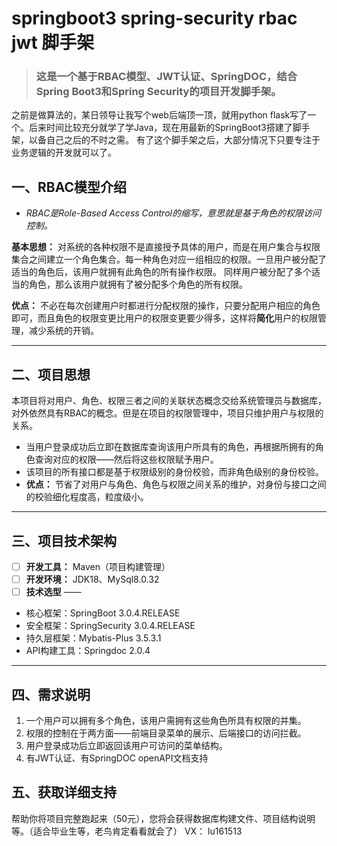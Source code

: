 # springboot3 spring-security rbac jwt 脚手架

> ### 这是一个基于RBAC模型、JWT认证、SpringDOC，结合Spring Boot3和Spring Security的项目开发脚手架。

之前是做算法的，某日领导让我写个web后端顶一顶，就用python flask写了一个。后来时间比较充分就学了学Java，现在用最新的SpringBoot3搭建了脚手架，以备自己之后的不时之需。
有了这个脚手架之后，大部分情况下只要专注于业务逻辑的开发就可以了。

## 一、RBAC模型介绍

* *RBAC是Role-Based Access Control的缩写，意思就是基于角色的权限访问控制。*

**基本思想：** 对系统的各种权限不是直接授予具体的用户，而是在用户集合与权限集合之间建立一个角色集合。每一种角色对应一组相应的权限。一旦用户被分配了适当的角色后，该用户就拥有此角色的所有操作权限。 同样用户被分配了多个适当的角色，那么该用户就拥有了被分配多个角色的所有权限。

**优点：** 不必在每次创建用户时都进行分配权限的操作，只要分配用户相应的角色即可，而且角色的权限变更比用户的权限变更要少得多，这样将**简化**用户的权限管理，减少系统的开销。



---------

## 二、项目思想
本项目将对用户、角色、权限三者之间的关联状态概念交给系统管理员与数据库，对外依然具有RBAC的概念。但是在项目的权限管理中，项目只维护用户与权限的关系。
* 当用户登录成功后立即在数据库查询该用户所具有的角色，再根据所拥有的角色查询对应的权限——然后将这些权限赋予用户。
* 该项目的所有接口都是基于权限级别的身份校验，而非角色级别的身份校验。
* **优点：** 节省了对用户与角色、角色与权限之间关系的维护，对身份与接口之间的校验细化程度高，粒度级小。

---------

## 三、项目技术架构
* [ ]  **开发工具：** Maven（项目构建管理）
* [ ]  **开发环境：** JDK18、MySql8.0.32
* [ ]  **技术选型** ——
- 核心框架：SpringBoot 3.0.4.RELEASE
- 安全框架：SpringSecurity 3.0.4.RELEASE
- 持久层框架：Mybatis-Plus 3.5.3.1
- API构建工具：Springdoc 2.0.4

---------

## 四、需求说明
1. 一个用户可以拥有多个角色，该用户需拥有这些角色所具有权限的并集。
2. 权限的控制在于两方面——前端目录菜单的展示、后端接口的访问拦截。
3. 用户登录成功后立即返回该用户可访问的菜单结构。
4. 有JWT认证、有SpringDOC openAPI文档支持

## 五、获取详细支持
帮助你将项目完整跑起来（50元），您将会获得数据库构建文件、项目结构说明等。（适合毕业生等，老鸟肯定看看就会了）
VX： lu161513

